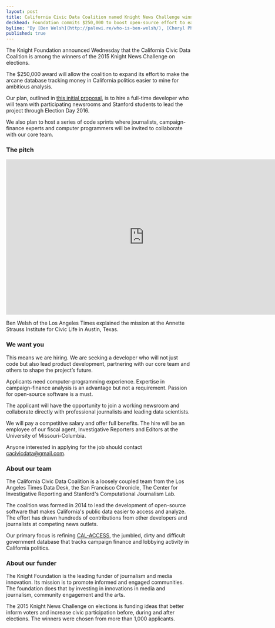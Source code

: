 ```yaml
---
layout: post
title: California Civic Data Coalition named Knight News Challenge winner
deckhead: Foundation commits $250,000 to boost open-source effort to ease analysis of money in state politics
byline: "By [Ben Welsh](http://palewi.re/who-is-ben-welsh/), [Cheryl Phillips](http://www.twitter.com/cephillips), [Aaron Williams](http://aboutaaron.com/) and [Jennifer LaFleur](https://twitter.com/j_la28)"
published: true
---
```


The Knight Foundation announced Wednesday that the California Civic Data Coalition is among the winners of the 2015 Knight News Challenge on elections.

The $250,000 award will allow the coalition to expand its effort to make the arcane database tracking money in California politics easier to mine for ambitious analysis.

Our plan, outlined in [this initial proposal](https://www.newschallenge.org/challenge/elections/entries/this-is-a-test), is to hire a full-time developer who will team with participating newsrooms and Stanford students to lead the project through Election Day 2016.

We also plan to host a series of code sprints where journalists, campaign-finance experts and computer programmers will be invited to collaborate with our core team.

### The pitch

<iframe width="750" height="422" src="https://www.youtube.com/embed/GLqIdZq3H3k" frameborder="0" allowfullscreen></iframe>

Ben Welsh of the Los Angeles Times explained the mission at the Annette Strauss Institute for Civic Life in Austin, Texas.

### We want you

This means we are hiring. We are seeking a developer who will not just code but also lead product development, partnering with our core team and others to shape the project’s future.

Applicants need computer-programming experience. Expertise in campaign-finance analysis is an advantage but not a requirement. Passion for open-source software is a must.

The applicant will have the opportunity to join a working newsroom and collaborate directly with professional journalists and leading data scientists.

We will pay a competitive salary and offer full benefits. The hire will be an employee of our fiscal agent, Investigative Reporters and Editors at the University of Missouri-Columbia.

Anyone interested in applying for the job should contact [cacivicdata@gmail.com](mailto:cacivicdata@gmail.com).

### About our team

The California Civic Data Coalition is a loosely coupled team from the Los Angeles Times Data Desk, the San Francisco Chronicle, The Center for Investigative Reporting and Stanford's Computational Journalism Lab.

The coalition was formed in 2014 to lead the development of open-source software that makes California's public data easier to access and analyze. The effort has drawn hundreds of contributions from other developers and journalists at competing news outlets.

Our primary focus is refining [CAL-ACCESS](http://cal-access.ss.ca.gov/), the jumbled, dirty and difficult government database that tracks campaign finance and lobbying activity in California politics.

### About our funder

The Knight Foundation is the leading funder of journalism and media innovation. Its mission is to promote informed and engaged communities. The foundation does that by investing in innovations in media and journalism, community engagement and the arts.

The 2015 Knight News Challenge on elections is funding ideas that better inform voters and increase civic participation before, during and after elections. The winners were chosen from more than 1,000 applicants.
